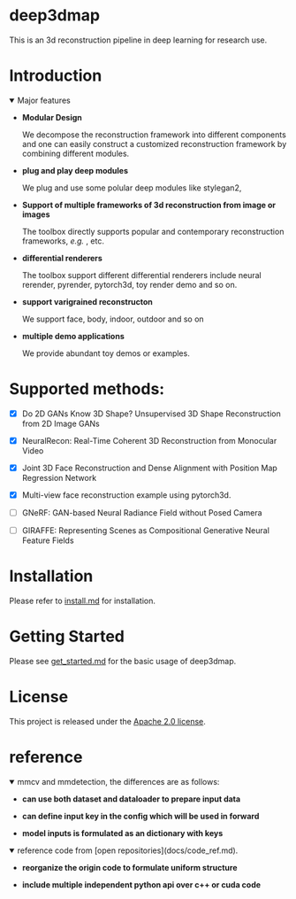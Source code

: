 
# deep3dmap
This is an 3d reconstruction pipeline in deep learning for research use.

# Introduction

<details open>
<summary>Major features</summary>

- **Modular Design**

  We decompose the reconstruction framework into different components and one can easily construct a customized reconstruction framework by combining different modules.

- **plug and play deep modules**
  
  We plug and use some polular deep modules like stylegan2, 

- **Support of multiple frameworks of 3d reconstruction from image or images**

  The toolbox directly supports popular and contemporary reconstruction frameworks, *e.g.* , etc.

- **differential renderers**

  The toolbox support different differential renderers include neural rerender, pyrender, pytorch3d, toy render demo and so on.

- **support varigrained reconstructon**
  
  We support face, body, indoor, outdoor and so on
  
- **multiple demo applications**
  
  We provide abundant toy demos or examples. 

</details>

# Supported methods:


- [x] Do 2D GANs Know 3D Shape? Unsupervised 3D Shape Reconstruction from 2D Image GANs
- [x] NeuralRecon: Real-Time Coherent 3D Reconstruction from Monocular Video
- [x] Joint 3D Face Reconstruction and Dense Alignment with Position Map Regression Network
- [x] Multi-view face reconstruction example using pytorch3d.
- [ ] GNeRF: GAN-based Neural Radiance Field without Posed Camera
- [ ] GIRAFFE: Representing Scenes as Compositional Generative Neural Feature Fields



# Installation

Please refer to [install.md](docs/install.md) for installation.

# Getting Started

Please see [get_started.md](docs/get_started.md) for the basic usage of deep3dmap.


# License

This project is released under the [Apache 2.0 license](LICENSE).

# reference

<details open>
<summary>mmcv and mmdetection, the differences are as follows: </summary>

- **can use both dataset and dataloader to prepare input data**
  
- **can define input key in the config which will be used in forward**
  
- **model inputs is formulated as an dictionary with keys**

</details>

<details open>
<summary>reference code from [open repositories](docs/code_ref.md).</summary>

- **reorganize the origin code to formulate uniform structure**
  
- **include multiple independent python api over c++ or cuda code**

</details>
